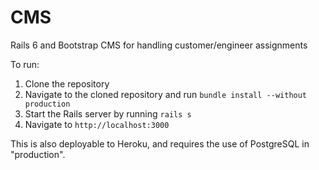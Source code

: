 # CMS

Rails 6 and Bootstrap CMS for handling customer/engineer assignments
 
To run:

1. Clone the repository
2. Navigate to the cloned repository and run `bundle install --without production`
3. Start the Rails server by running `rails s`
4. Navigate to `http://localhost:3000`

This is also deployable to Heroku, and requires the use of PostgreSQL in "production".

